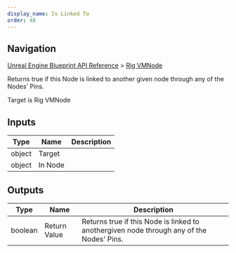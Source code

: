 ```yaml
---
display_name: Is Linked To
order: 48
---
```

## Navigation

[Unreal Engine Blueprint API Reference](https://dev.epicgames.com/documentation/en-us/unreal-engine/BlueprintAPI) > [Rig VMNode](https://dev.epicgames.com/documentation/en-us/unreal-engine/BlueprintAPI/RigVMNode)

Returns true if this Node is linked to another
given node through any of the Nodes' Pins.

Target is Rig VMNode

## Inputs

| Type | Name | Description |
| --- | --- | --- |
| object | Target |  |
| object | In Node |  |

## Outputs

| Type | Name | Description |
| --- | --- | --- |
| boolean | Return Value | Returns true if this Node is linked to anothergiven node through any of the Nodes' Pins. |
